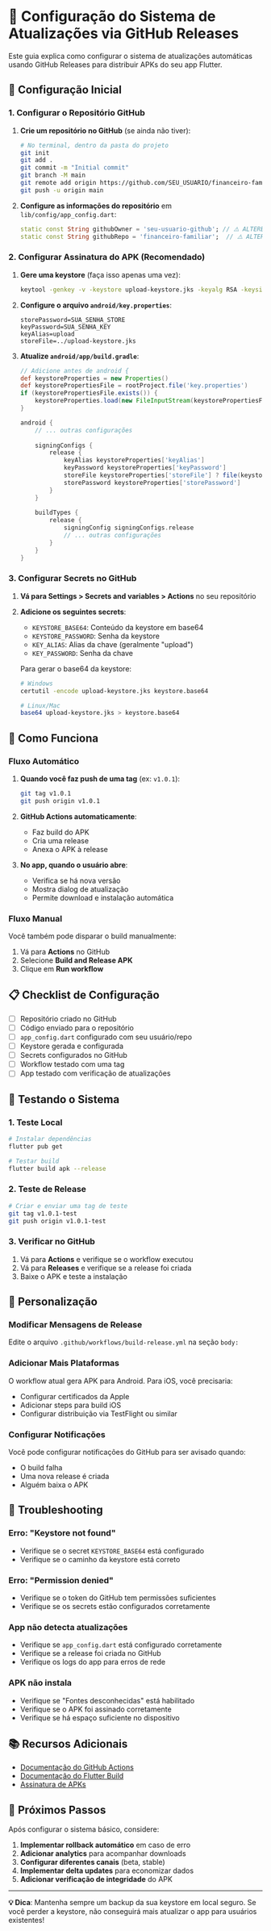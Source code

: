 # 📱 Configuração do Sistema de Atualizações via GitHub Releases

Este guia explica como configurar o sistema de atualizações automáticas usando GitHub Releases para distribuir APKs do seu app Flutter.

## 🚀 Configuração Inicial

### 1. Configurar o Repositório GitHub

1. **Crie um repositório no GitHub** (se ainda não tiver):
   ```bash
   # No terminal, dentro da pasta do projeto
   git init
   git add .
   git commit -m "Initial commit"
   git branch -M main
   git remote add origin https://github.com/SEU_USUARIO/financeiro-familiar.git
   git push -u origin main
   ```

2. **Configure as informações do repositório** em `lib/config/app_config.dart`:
   ```dart
   static const String githubOwner = 'seu-usuario-github'; // ⚠️ ALTERE AQUI
   static const String githubRepo = 'financeiro-familiar';  // ⚠️ ALTERE AQUI
   ```

### 2. Configurar Assinatura do APK (Recomendado)

1. **Gere uma keystore** (faça isso apenas uma vez):
   ```bash
   keytool -genkey -v -keystore upload-keystore.jks -keyalg RSA -keysize 2048 -validity 10000 -alias upload
   ```

2. **Configure o arquivo `android/key.properties`**:
   ```properties
   storePassword=SUA_SENHA_STORE
   keyPassword=SUA_SENHA_KEY
   keyAlias=upload
   storeFile=../upload-keystore.jks
   ```

3. **Atualize `android/app/build.gradle`**:
   ```gradle
   // Adicione antes de android {
   def keystoreProperties = new Properties()
   def keystorePropertiesFile = rootProject.file('key.properties')
   if (keystorePropertiesFile.exists()) {
       keystoreProperties.load(new FileInputStream(keystorePropertiesFile))
   }

   android {
       // ... outras configurações
       
       signingConfigs {
           release {
               keyAlias keystoreProperties['keyAlias']
               keyPassword keystoreProperties['keyPassword']
               storeFile keystoreProperties['storeFile'] ? file(keystoreProperties['storeFile']) : null
               storePassword keystoreProperties['storePassword']
           }
       }
       
       buildTypes {
           release {
               signingConfig signingConfigs.release
               // ... outras configurações
           }
       }
   }
   ```

### 3. Configurar Secrets no GitHub

1. **Vá para Settings > Secrets and variables > Actions** no seu repositório
2. **Adicione os seguintes secrets**:
   - `KEYSTORE_BASE64`: Conteúdo da keystore em base64
   - `KEYSTORE_PASSWORD`: Senha da keystore
   - `KEY_ALIAS`: Alias da chave (geralmente "upload")
   - `KEY_PASSWORD`: Senha da chave

   Para gerar o base64 da keystore:
   ```bash
   # Windows
   certutil -encode upload-keystore.jks keystore.base64
   
   # Linux/Mac
   base64 upload-keystore.jks > keystore.base64
   ```

## 🔄 Como Funciona

### Fluxo Automático

1. **Quando você faz push de uma tag** (ex: `v1.0.1`):
   ```bash
   git tag v1.0.1
   git push origin v1.0.1
   ```

2. **GitHub Actions automaticamente**:
   - Faz build do APK
   - Cria uma release
   - Anexa o APK à release

3. **No app, quando o usuário abre**:
   - Verifica se há nova versão
   - Mostra dialog de atualização
   - Permite download e instalação automática

### Fluxo Manual

Você também pode disparar o build manualmente:
1. Vá para **Actions** no GitHub
2. Selecione **Build and Release APK**
3. Clique em **Run workflow**

## 📋 Checklist de Configuração

- [ ] Repositório criado no GitHub
- [ ] Código enviado para o repositório
- [ ] `app_config.dart` configurado com seu usuário/repo
- [ ] Keystore gerada e configurada
- [ ] Secrets configurados no GitHub
- [ ] Workflow testado com uma tag
- [ ] App testado com verificação de atualizações

## 🧪 Testando o Sistema

### 1. Teste Local
```bash
# Instalar dependências
flutter pub get

# Testar build
flutter build apk --release
```

### 2. Teste de Release
```bash
# Criar e enviar uma tag de teste
git tag v1.0.1-test
git push origin v1.0.1-test
```

### 3. Verificar no GitHub
1. Vá para **Actions** e verifique se o workflow executou
2. Vá para **Releases** e verifique se a release foi criada
3. Baixe o APK e teste a instalação

## 🔧 Personalização

### Modificar Mensagens de Release
Edite o arquivo `.github/workflows/build-release.yml` na seção `body:`

### Adicionar Mais Plataformas
O workflow atual gera APK para Android. Para iOS, você precisaria:
- Configurar certificados da Apple
- Adicionar steps para build iOS
- Configurar distribuição via TestFlight ou similar

### Configurar Notificações
Você pode configurar notificações do GitHub para ser avisado quando:
- O build falha
- Uma nova release é criada
- Alguém baixa o APK

## 🚨 Troubleshooting

### Erro: "Keystore not found"
- Verifique se o secret `KEYSTORE_BASE64` está configurado
- Verifique se o caminho da keystore está correto

### Erro: "Permission denied"
- Verifique se o token do GitHub tem permissões suficientes
- Verifique se os secrets estão configurados corretamente

### App não detecta atualizações
- Verifique se `app_config.dart` está configurado corretamente
- Verifique se a release foi criada no GitHub
- Verifique os logs do app para erros de rede

### APK não instala
- Verifique se "Fontes desconhecidas" está habilitado
- Verifique se o APK foi assinado corretamente
- Verifique se há espaço suficiente no dispositivo

## 📚 Recursos Adicionais

- [Documentação do GitHub Actions](https://docs.github.com/en/actions)
- [Documentação do Flutter Build](https://docs.flutter.dev/deployment/android)
- [Assinatura de APKs](https://developer.android.com/studio/publish/app-signing)

## 🎯 Próximos Passos

Após configurar o sistema básico, considere:

1. **Implementar rollback automático** em caso de erro
2. **Adicionar analytics** para acompanhar downloads
3. **Configurar diferentes canais** (beta, stable)
4. **Implementar delta updates** para economizar dados
5. **Adicionar verificação de integridade** do APK

---

**💡 Dica**: Mantenha sempre um backup da sua keystore em local seguro. Se você perder a keystore, não conseguirá mais atualizar o app para usuários existentes!